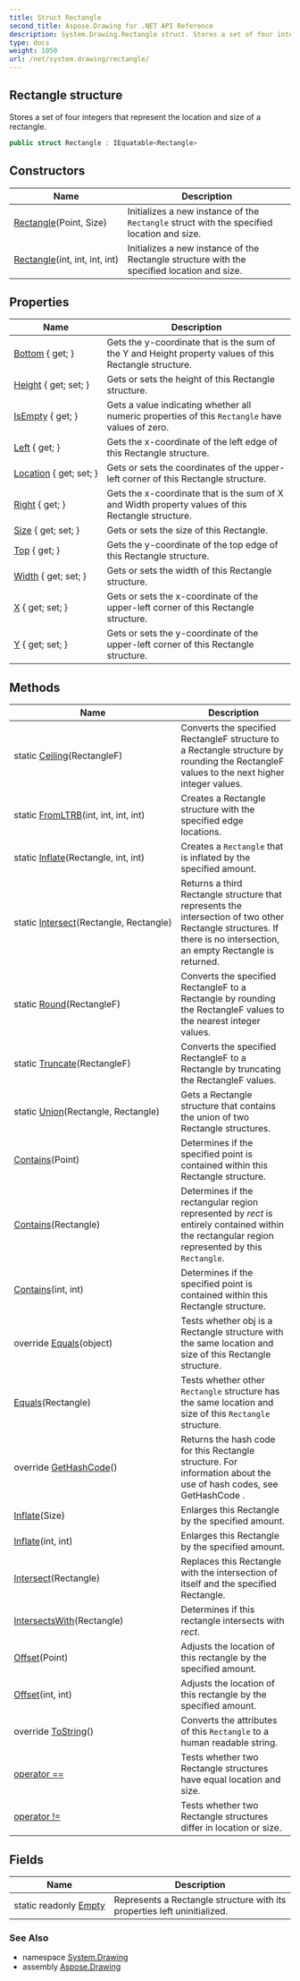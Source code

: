 ```yaml
---
title: Struct Rectangle
second_title: Aspose.Drawing for .NET API Reference
description: System.Drawing.Rectangle struct. Stores a set of four integers that represent the location and size of a rectangle
type: docs
weight: 1050
url: /net/system.drawing/rectangle/
---
```

## Rectangle structure

Stores a set of four integers that represent the location and size of a rectangle.

```csharp
public struct Rectangle : IEquatable<Rectangle>
```

## Constructors

| Name | Description |
| --- | --- |
| [Rectangle](rectangle/#constructor_1)(Point, Size) | Initializes a new instance of the `Rectangle` struct with the specified location and size. |
| [Rectangle](rectangle/#constructor)(int, int, int, int) | Initializes a new instance of the Rectangle structure with the specified location and size. |

## Properties

| Name | Description |
| --- | --- |
| [Bottom](../../system.drawing/rectangle/bottom/) { get; } | Gets the y-coordinate that is the sum of the Y and Height property values of this Rectangle structure. |
| [Height](../../system.drawing/rectangle/height/) { get; set; } | Gets or sets the height of this Rectangle structure. |
| [IsEmpty](../../system.drawing/rectangle/isempty/) { get; } | Gets a value indicating whether all numeric properties of this `Rectangle` have values of zero. |
| [Left](../../system.drawing/rectangle/left/) { get; } | Gets the x-coordinate of the left edge of this Rectangle structure. |
| [Location](../../system.drawing/rectangle/location/) { get; set; } | Gets or sets the coordinates of the upper-left corner of this Rectangle structure. |
| [Right](../../system.drawing/rectangle/right/) { get; } | Gets the x-coordinate that is the sum of X and Width property values of this Rectangle structure. |
| [Size](../../system.drawing/rectangle/size/) { get; set; } | Gets or sets the size of this Rectangle. |
| [Top](../../system.drawing/rectangle/top/) { get; } | Gets the y-coordinate of the top edge of this Rectangle structure. |
| [Width](../../system.drawing/rectangle/width/) { get; set; } | Gets or sets the width of this Rectangle structure. |
| [X](../../system.drawing/rectangle/x/) { get; set; } | Gets or sets the x-coordinate of the upper-left corner of this Rectangle structure. |
| [Y](../../system.drawing/rectangle/y/) { get; set; } | Gets or sets the y-coordinate of the upper-left corner of this Rectangle structure. |

## Methods

| Name | Description |
| --- | --- |
| static [Ceiling](../../system.drawing/rectangle/ceiling/)(RectangleF) | Converts the specified RectangleF structure to a Rectangle structure by rounding the RectangleF values to the next higher integer values. |
| static [FromLTRB](../../system.drawing/rectangle/fromltrb/)(int, int, int, int) | Creates a Rectangle structure with the specified edge locations. |
| static [Inflate](../../system.drawing/rectangle/inflate/)(Rectangle, int, int) | Creates a `Rectangle` that is inflated by the specified amount. |
| static [Intersect](../../system.drawing/rectangle/intersect/)(Rectangle, Rectangle) | Returns a third Rectangle structure that represents the intersection of two other Rectangle structures. If there is no intersection, an empty Rectangle is returned. |
| static [Round](../../system.drawing/rectangle/round/)(RectangleF) | Converts the specified RectangleF to a Rectangle by rounding the RectangleF values to the nearest integer values. |
| static [Truncate](../../system.drawing/rectangle/truncate/)(RectangleF) | Converts the specified RectangleF to a Rectangle by truncating the RectangleF values. |
| static [Union](../../system.drawing/rectangle/union/)(Rectangle, Rectangle) | Gets a Rectangle structure that contains the union of two Rectangle structures. |
| [Contains](../../system.drawing/rectangle/contains/#contains_1)(Point) | Determines if the specified point is contained within this Rectangle structure. |
| [Contains](../../system.drawing/rectangle/contains/#contains_2)(Rectangle) | Determines if the rectangular region represented by *rect* is entirely contained within the rectangular region represented by this `Rectangle`. |
| [Contains](../../system.drawing/rectangle/contains/#contains)(int, int) | Determines if the specified point is contained within this Rectangle structure. |
| override [Equals](../../system.drawing/rectangle/equals/#equals_1)(object) | Tests whether obj is a Rectangle structure with the same location and size of this Rectangle structure. |
| [Equals](../../system.drawing/rectangle/equals/#equals)(Rectangle) | Tests whether other `Rectangle` structure has the same location and size of this `Rectangle` structure. |
| override [GetHashCode](../../system.drawing/rectangle/gethashcode/)() | Returns the hash code for this Rectangle structure. For information about the use of hash codes, see GetHashCode . |
| [Inflate](../../system.drawing/rectangle/inflate/#inflate_1)(Size) | Enlarges this Rectangle by the specified amount. |
| [Inflate](../../system.drawing/rectangle/inflate/#inflate)(int, int) | Enlarges this Rectangle by the specified amount. |
| [Intersect](../../system.drawing/rectangle/intersect/)(Rectangle) | Replaces this Rectangle with the intersection of itself and the specified Rectangle. |
| [IntersectsWith](../../system.drawing/rectangle/intersectswith/)(Rectangle) | Determines if this rectangle intersects with *rect*. |
| [Offset](../../system.drawing/rectangle/offset/#offset_1)(Point) | Adjusts the location of this rectangle by the specified amount. |
| [Offset](../../system.drawing/rectangle/offset/#offset)(int, int) | Adjusts the location of this rectangle by the specified amount. |
| override [ToString](../../system.drawing/rectangle/tostring/)() | Converts the attributes of this `Rectangle` to a human readable string. |
| [operator ==](../../system.drawing/rectangle/op_equality/) | Tests whether two Rectangle structures have equal location and size. |
| [operator !=](../../system.drawing/rectangle/op_inequality/) | Tests whether two Rectangle structures differ in location or size. |

## Fields

| Name | Description |
| --- | --- |
| static readonly [Empty](../../system.drawing/rectangle/empty/) | Represents a Rectangle structure with its properties left uninitialized. |

### See Also

* namespace [System.Drawing](../../system.drawing/)
* assembly [Aspose.Drawing](../../)


